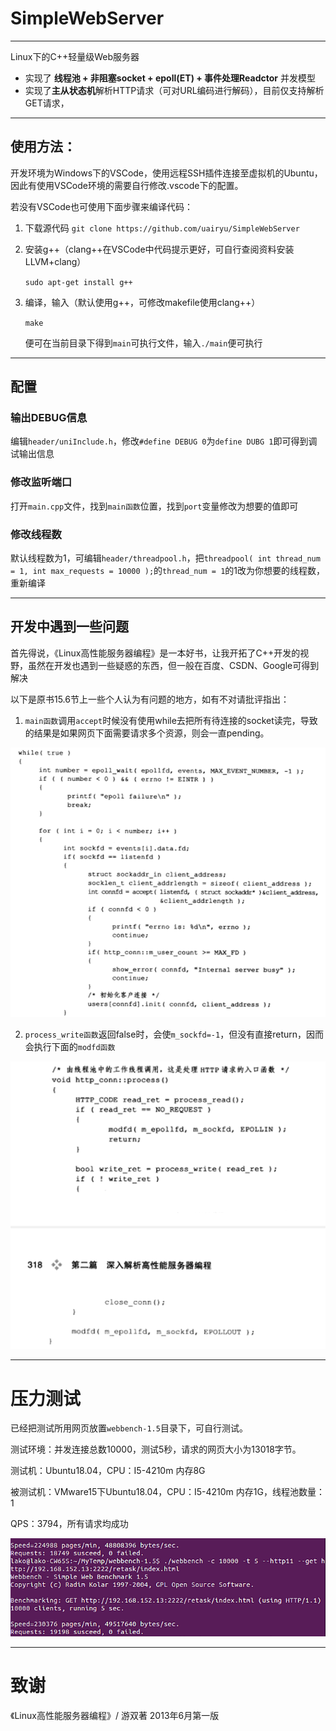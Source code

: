 # SimpleWebServer
- - -
Linux下的C++轻量级Web服务器

* 实现了 **线程池 + 非阻塞socket + epoll(ET) + 事件处理Readctor** 并发模型
* 实现了**主从状态机**解析HTTP请求（可对URL编码进行解码），目前仅支持解析GET请求，
- - -

## 使用方法：
开发环境为Windows下的VSCode，使用远程SSH插件连接至虚拟机的Ubuntu，因此有使用VSCode环境的需要自行修改.vscode下的配置。

若没有VSCode也可使用下面步骤来编译代码：

1. 下载源代码
`git clone https://github.com/uairyu/SimpleWebServer`
2. 安装g++（clang++在VSCode中代码提示更好，可自行查阅资料安装LLVM+clang）

	`sudo apt-get install g++`

3. 编译，输入（默认使用g++，可修改makefile使用clang++）

	`make`

	便可在当前目录下得到`main`可执行文件，输入`./main`便可执行

- - -
## 配置
### 输出DEBUG信息
编辑`header/uniInclude.h`，修改`#define DEBUG 0`为`define DUBG 1`即可得到调试输出信息
### 修改监听端口
打开`main.cpp`文件，找到`main函数`位置，找到`port`变量修改为想要的值即可
### 修改线程数
默认线程数为1，可编辑`header/threadpool.h`，把`threadpool( int thread_num = 1, int max_requests = 10000 );`的`thread_num = 1`的1改为你想要的线程数，重新编译

- - -
## 开发中遇到一些问题
首先得说，《Linux高性能服务器编程》是一本好书，让我开拓了C++开发的视野，虽然在开发也遇到一些疑惑的东西，但一般在百度、CSDN、Google可得到解决

以下是原书15.6节上一些个人认为有问题的地方，如有不对请批评指出：

1. `main函数`调用`accept`时候没有使用while去把所有待连接的socket读完，导致的结果是如果网页下面需要请求多个资源，则会一直pending。

![](https://github.com/uairyu/SimpleWebServer/blob/master/image/bug_accept.png)

2. `process_write函数`返回false时，会使`m_sockfd=-1`，但没有直接return，因而会执行下面的`modfd函数`

![](https://github.com/uairyu/SimpleWebServer/blob/master/image/bug_write_ret.png)
- - -
# 压力测试

已经把测试所用网页放置`webbench-1.5`目录下，可自行测试。

测试环境：并发连接总数10000，测试5秒，请求的网页大小为13018字节。

测试机：Ubuntu18.04，CPU：I5-4210m 内存8G

被测试机：VMware15下Ubuntu18.04，CPU：I5-4210m 内存1G，线程池数量：1

QPS：3794，所有请求均成功

![](https://github.com/uairyu/SimpleWebServer/blob/master/image/webbench_result.png)
- - -
# 致谢

《Linux高性能服务器编程》/ 游双著 2013年6月第一版
